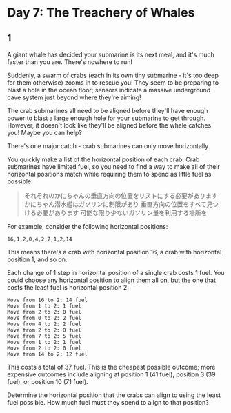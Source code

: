 # Day 7: The Treachery of Whales

## 1

A giant whale has decided your submarine is its next meal,
and it's much faster than you are. There's nowhere to run!

Suddenly, a swarm of crabs (each in its own tiny submarine - it's too deep for them otherwise)
zooms in to rescue you! They seem to be preparing to blast a hole in the ocean floor;
sensors indicate a massive underground cave system just beyond where they're aiming!

The crab submarines all need to be aligned
before they'll have enough power to blast a large enough hole for your submarine to get through.
However, it doesn't look like they'll be aligned before the whale catches you!
Maybe you can help?

There's one major catch - crab submarines can only move horizontally.

You quickly make a list of the horizontal position of each crab.
Crab submarines have limited fuel,
so you need to find a way to make all of their horizontal positions match
while requiring them to spend as little fuel as possible.

> それぞれのかにちゃんの垂直方向の位置をリストにする必要があります
> かにちゃん潜水艦はガソリンに制限があり
> 垂直方向の位置をすべて見つける必要があります
> 可能な限り少ないガソリン量を利用する場所を

For example, consider the following horizontal positions:

```
16,1,2,0,4,2,7,1,2,14
```

This means there's a crab with horizontal position 16,
a crab with horizontal position 1, and so on.

Each change of 1 step in horizontal position of a single crab costs 1 fuel.
You could choose any horizontal position to align them all on,
but the one that costs the least fuel is horizontal position 2:

```
Move from 16 to 2: 14 fuel
Move from 1 to 2: 1 fuel
Move from 2 to 2: 0 fuel
Move from 0 to 2: 2 fuel
Move from 4 to 2: 2 fuel
Move from 2 to 2: 0 fuel
Move from 7 to 2: 5 fuel
Move from 1 to 2: 1 fuel
Move from 2 to 2: 0 fuel
Move from 14 to 2: 12 fuel
```

This costs a total of 37 fuel. This is the cheapest possible outcome;
more expensive outcomes include aligning at position 1 (41 fuel), position 3 (39 fuel), or position 10 (71 fuel).

Determine the horizontal position that the crabs can align to using the least fuel possible.
How much fuel must they spend to align to that position?
